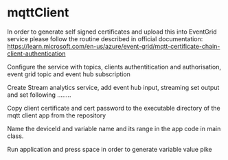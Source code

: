 # mqttClient

In order to generate self signed certificates and upload this into EventGrid service please follow the routine described in official documentation:
  https://learn.microsoft.com/en-us/azure/event-grid/mqtt-certificate-chain-client-authentication

Configure the service with topics, clients authentitication and authorisation, event grid topic and event hub subscription

Create Stream analytics service, add event hub input, streaming set output and set following ........

Copy client certificate and cert password to the executable directory of the mqtt client app from the repository

Name the deviceId and variable name and its range in the app code in main class.

Run application and press space in order to generate variable value pike

